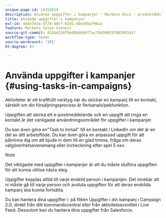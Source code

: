 ```yaml
---
unique-page-id: 14352619
description: Använda uppgifter i kampanjer - Marketo Docs - produktdokumentation
title: Använda uppgifter i kampanjer
exl-id: 444e7e3a-d774-40cf-82d1-40e395a79baa
feature: Marketo Sales Connect
source-git-commit: 431bd258f9a68bbb9df7acf043085578d3d91b1f
workflow-type: tm+mt
source-wordcount: '191'
ht-degree: 0%

---
```


# Använda uppgifter i kampanjer {#using-tasks-in-campaigns}

Aktiviteter är ett kraftfullt verktyg när du skickar en kampanj till en kontakt, särskilt om din försäljningsprocess är flerkanals/pekfunktion.

Uppgiften att skicka ett e-postmeddelande och en uppgift att ringa en kontakt är det vanligaste användningsområdet för uppgifter i kampanjer.

Du kan även göra en&quot;Task to Inmail&quot; till en kontakt i LinkedIn om det är en del av ditt arbetsflöde. Du kan även göra en anpassad uppgift för att påminna dig om att bjuda in dem till en glad timme, fråga om deras välgörenhetsevenemang eller incheckning efter spel 5 osv.

>[!NOTE]
>
>Det viktigaste med uppgifter i kampanjer är att du måste slutföra uppgiften för att kunna utlösa nästa steg.

Uppgifter kopplas alltid till varje enskild person i kampanjen. Det innebär att ni måste gå till varje person och avsluta uppgiften för att deras enskilda kampanj ska kunna fortsätta.

Du kan hantera dina uppgifter i: på fliken Uppgifter i din kampanj i Campaign 2.0, direkt från ditt kommandocentral eller från aktivitetsavsnittet i Live Feed. Dessutom kan du hantera dina uppgifter från Salesforce.
